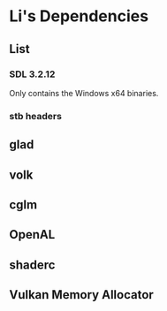 # Li's Dependencies

## List
### SDL 3.2.12
Only contains the Windows x64 binaries.
### stb headers
## glad
## volk
## cglm
## OpenAL
## shaderc
## Vulkan Memory Allocator
